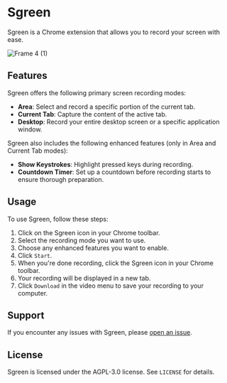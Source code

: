 # Sgreen

Sgreen is a Chrome extension that allows you to record your screen with ease.

![Frame 4 (1)](https://github.com/maltoze/sgreen/assets/18044730/52c3a044-346d-4722-9f55-5330fb8e4e47)

## Features

Sgreen offers the following primary screen recording modes:

- **Area**: Select and record a specific portion of the current tab.
- **Current Tab**: Capture the content of the active tab.
- **Desktop**: Record your entire desktop screen or a specific application window.

Sgreen also includes the following enhanced features (only in Area and Current Tab modes):

- **Show Keystrokes**: Highlight pressed keys during recording.
- **Countdown Timer**: Set up a countdown before recording starts to ensure thorough preparation.

## Usage

To use Sgreen, follow these steps:

1. Click on the Sgreen icon in your Chrome toolbar.
2. Select the recording mode you want to use.
3. Choose any enhanced features you want to enable.
4. Click `Start`.
5. When you're done recording, click the Sgreen icon in your Chrome toolbar.
6. Your recording will be displayed in a new tab.
7. Click `Download` in the video menu to save your recording to your computer.

## Support

If you encounter any issues with Sgreen, please [open an issue](https://github.com/maltoze/sgreen/issues/new).

## License

Sgreen is licensed under the AGPL-3.0 license. See `LICENSE` for details.
